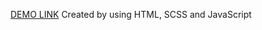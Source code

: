 [DEMO LINK](https://liliia-livandovskaya.github.io/layout_miami/)
Created by using HTML, SCSS and JavaScript
